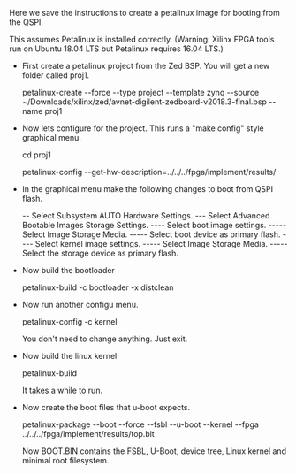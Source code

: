 Here we save the instructions to create a petalinux image for booting from the QSPI.

This assumes Petalinux is installed correctly. (Warning: Xilinx FPGA tools run on Ubuntu 18.04 LTS but Petalinux requires 16.04 LTS.)

- First create a petalinux project from the Zed BSP.  You will get a new folder called proj1.

    petalinux-create --force --type project --template zynq --source ~/Downloads/xilinx/zed/avnet-digilent-zedboard-v2018.3-final.bsp --name proj1

- Now lets configure for the project.  This runs a "make config" style graphical menu.

    cd proj1

    petalinux-config --get-hw-description=../../../fpga/implement/results/

- In the graphical menu make the following changes to boot from QSPI flash.

    -- Select Subsystem AUTO Hardware Settings.
        --- Select Advanced Bootable Images Storage Settings.
            ---- Select boot image settings.
                ----- Select Image Storage Media.
                ----- Select boot device as primary flash.
            ---- Select kernel image settings.
                ----- Select Image Storage Media.
                ----- Select the storage device as primary flash.

- Now build the bootloader

    petalinux-build -c bootloader -x distclean

- Now run another configu menu.

    petalinux-config -c kernel
    
    You don't need to change anything. Just exit.

- Now build the linux kernel

    petalinux-build

    It takes a while to run.

- Now create the boot files that u-boot expects. 

    petalinux-package --boot --force --fsbl --u-boot --kernel --fpga ../../../fpga/implement/results/top.bit

    Now BOOT.BIN contains the FSBL, U-Boot, device tree, Linux kernel and minimal root filesystem.


